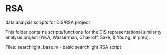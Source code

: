 # RSA
data analysis scripts for DIS/RSA project

This folder contains scripts/functions for the DIS representational similarity analysis project (AKA, Wasserman, Chakroff, Saxe, & Young, in prep).

Files:
searchlight_base.m - basic searchlight RSA script
